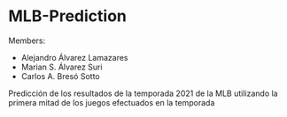 # MLB-Prediction

Members:

- Alejandro Álvarez Lamazares
- Marian S. Álvarez Suri
- Carlos A. Bresó Sotto

Predicción de los resultados de la temporada 2021 de la MLB utilizando la primera mitad de los juegos efectuados en la temporada
